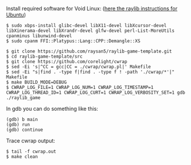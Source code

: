 Install required software for Void Linux: ([here the raylib instructions for Ubuntu](https://github.com/raysan5/raylib/wiki/Working-on-GNU-Linux#ubuntu))
```shell
$ sudo xbps-install glibc-devel libX11-devel libXcursor-devel libXinerama-devel libXrandr-devel glfw-devel perl-List-MoreUtils cpanminus libunwind-devel
$ sudo cpanm FFI::Platypus::Lang::CPP::Demangle::XS
```

```shell
$ git clone https://github.com/raysan5/raylib-game-template.git
$ cd raylib-game-template/src
$ git clone https://github.com/corelight/cwrap
$ sed -Ei 's|^CC = gcc|CC = ./cwrap/cwrap.pl|' Makefile
$ sed -Ei "s|find . -type f|find . -type f ! -path './cwrap/*'|" Makefile
$ make BUILD_MODE=DEBUG
$ CWRAP_LOG_FILE=1 CWRAP_LOG_NUM=1 CWRAP_LOG_TIMESTAMP=1 CWRAP_LOG_THREAD_ID=1 CWRAP_LOG_CURT=1 CWRAP_LOG_VERBOSITY_SET=1 gdb ./raylib_game
```

In gdb you can do something like this:
```shell
(gdb) b main
(gdb) run
(gdb) continue
```

Trace cwrap output:
```shell
$ tail -f cwrap.out
$ make clean
```
